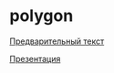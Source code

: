 # polygon

[Предварительный текст](https://docs.google.com/document/d/1oDFGkwQncznJGaM8-ncbglHwHO0qqZp8/edit?usp=drivesdk&ouid=105598577506881074543&rtpof=true&sd=true)

[Презентация](https://drive.google.com/file/d/196O-C8dltMAyHDMz1clYfW2qlg5ZV8NI/view?usp=sharing)
